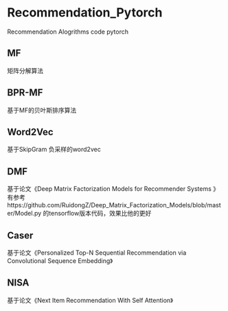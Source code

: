 # Recommendation_Pytorch
Recommendation Alogrithms code pytorch

## MF

矩阵分解算法

## BPR-MF

基于MF的贝叶斯排序算法

## Word2Vec
基于SkipGram 负采样的word2vec

## DMF
基于论文《Deep Matrix Factorization Models for Recommender Systems 》
有参考https://github.com/RuidongZ/Deep_Matrix_Factorization_Models/blob/master/Model.py
的tensorflow版本代码，效果比他的更好

## Caser
基于论文《Personalized Top-N Sequential Recommendation via Convolutional Sequence Embedding》

## NISA
基于论文《Next Item Recommendation With Self Attention》

